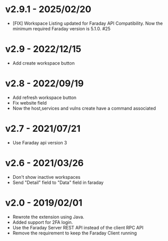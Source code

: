 # v2.9.1 - 2025/02/20

* [FIX] Workspace Listing updated for Faraday API Compatibility. Now the minimum required Faraday version is 5.1.0. #25


# v2.9 - 2022/12/15

* Add create workspace button

# v2.8 - 2022/09/19

* Add refresh workspace button
* Fix website field
* Now the host,services and vulns create have a command associated

# v2.7 - 2021/07/21

* Use Faraday api version 3

# v2.6 - 2021/03/26

* Don't show inactive workspaces
* Send "Detail" field to "Data" field in faraday

# v2.0 - 2019/02/01

* Rewrote the extension using Java.
* Added support for 2FA login.
* Use the Faraday Server REST API instead of the client RPC API
* Remove the requirement to keep the Faraday Client running